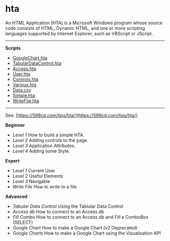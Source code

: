 # hta

An HTML Application (HTA) is a Microsoft Windows program whose source code consists of HTML, Dynamic HTML, and one or more scripting languages supported by Internet Explorer, such as VBScript or JScript.

---

**Scripts**

- [GoogleChart.hta](GoogleChart.hta)
- [TabularDataControl.hta](TabularDataControl.hta)
- [Access.hta](Access.hta)
- [User.hta](User.hta)
- [Controls.hta](Controls.hta)
- [Various.hta](Various.hta)
- [Data.csv](Data.csv)
- [Simple.hta](Simple.hta)
- [WriteFile.hta](WriteFile.hta)

---

See: [https://599cd.com/tips/hta/](https://599cd.com/tips/hta/)

**Beginner**

- *Level 1*	How to build a simple HTA.
- *Level 2*	Adding controls to the page.
- *Level 3*	Application Attributes.
- *Level 4*	Adding some Style.

**Expert**

- *Level 1*	Current User
- *Level 2*	Useful Elements
- *Level 3*	Navigable
- *Write File*	How to write to a file

**Advanced**
- *Tabular Data Control*	Using the Tablular Data Control
- *Access db*	How to connect to an Access db
- *Fill Combo*	How to connect to an Access db and Fill a ComboBox (SELECT)
- *Google Chart*	How to make a Google Chart (v2 Deprecated)
- *Google Charts*	How to make a Google Chart using the Visualisation API